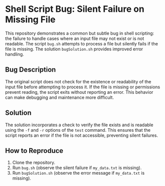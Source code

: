 # Shell Script Bug: Silent Failure on Missing File

This repository demonstrates a common but subtle bug in shell scripting: the failure to handle cases where an input file may not exist or is not readable. The script `bug.sh` attempts to process a file but silently fails if the file is missing.  The solution `bugSolution.sh` provides improved error handling.

## Bug Description
The original script does not check for the existence or readability of the input file before attempting to process it.  If the file is missing or permissions prevent reading, the script exits without reporting an error. This behavior can make debugging and maintenance more difficult.

## Solution
The solution incorporates a check to verify the file exists and is readable using the `-f` and `-r` options of the `test` command. This ensures that the script reports an error if the file is not accessible, preventing silent failures.

## How to Reproduce
1.  Clone the repository.
2.  Run `bug.sh` (observe the silent failure if `my_data.txt` is missing).
3.  Run `bugSolution.sh` (observe the error message if `my_data.txt` is missing).